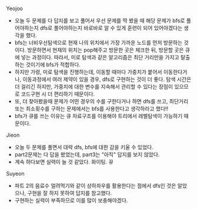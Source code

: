 Yeojoo
- 오늘 두 문제를 다 답지를 보고 풀어서 우선 문제를 딱 봤을 때 해당 문제가 bfs로 풀어야하는지 dfs로 풀어야하는지 바로바로 알 수 있게 훈련이 되어 있어야겠다는 생각을 했다.
- bfs는 너비우선탐색으로 현재 나의 위치에서 가장 가까운 노드를 먼저 방문하는 것이다. 방문하면서 현재의 위치는 pop해주고 방문한 곳은 체크한 뒤, 방문할 곳은 큐에 넣는 과정이다. 따라서, 미로 탐색과 같은 알고리즘은 최단 거리만을 가지고 탈출하는 것이기에 bfs가 적합하다.
- 하지만 가령, 미로 탐색을 진행하는데, 이동할 때마다 가중치가 붙어서 이동한다거나, 이동과정에서 여러 제약이 있을 경우, dfs로 구현하는 것이 더 좋다. 탐색 시간은 더 걸리긴 하지만, 가중치에 대한 변수를 지속해서 관리할 수 있다는 장점이 있으므로 코드구현 시 더 편리하기 때문이다.
- 또, 더 찾아봤을때 문제가 어떤 경우의 수를 구한다거나 하면 dfs를 쓰고, 최단거리 또는 최소횟수를 구하는 문제에서는 bfs를 사용한다고 생각하라고 했다!!
- bfs가 큐를 쓰는 이유는 큐 자료구조를 이용해야 트리에서 레벨탐색이 가능하기 때문이다.

Jieon
- 오늘 두 문제를 풀면서 대략 dfs, bfs에 대한 감을 키울 수 있었다.
- part2문제는 다 답을 봤었는데, part3는 "아직" 답지를 보지 않았다.
- 계속 하다보면 실력이 늘 것 같았다. 화이팅. 뀨

Suyeon 
- 파트 2의 음료수 얼려먹기와 같이 상하좌우를 활용한다는 점에서 dfs인 것은 알았으나, 구현을 잘 하지 못하여 답지를 참고했다. 
- 구현하는 실력이 부족하므로 이를 많이 보충해야겠다. 